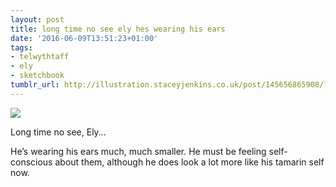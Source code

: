 ```yaml
---
layout: post
title: long time no see ely hes wearing his ears
date: '2016-06-09T13:51:23+01:00'
tags:
- telwythtaff
- ely
- sketchbook
tumblr_url: http://illustration.staceyjenkins.co.uk/post/145656865908/long-time-no-see-ely-hes-wearing-his-ears
---
```

 ![](/tumblr_files/tumblr_o8i91nMExW1v28ub8o1_1280.jpg)  

Long time no see, Ely…

He’s wearing his ears much, much smaller. He must be feeling self-conscious about them, although he does look a lot more like his tamarin self now.

